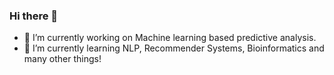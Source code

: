 ### Hi there 👋

<!--
**mausulazad/mausulazad** is a ✨ _special_ ✨ repository because its `README.md` (this file) appears on your GitHub profile.

Here are some ideas to get you started:
-->
- 🔭 I’m currently working on Machine learning based predictive analysis.
- 🌱 I’m currently learning NLP, Recommender Systems, Bioinformatics and many other things!

<!--[Mausul's Github Stats](https://github-readme-stats.vercel.app/api?username=mausulazad&show_icons=true&theme=radical) -->
